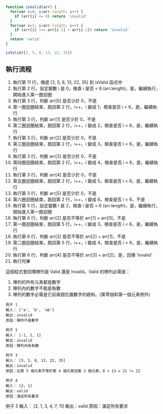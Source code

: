 ``` js
function isValid(arr) {
  for(var i=0; i<arr.length; i++) {
    if (arr[i] <= 0) return 'invalid'
  }
  for(var i=2; i<arr.length; i++) {
    if (arr[i] !== arr[i-1] + arr[i-2]) return 'invalid'
  }
  return 'valid'
}

isValid([3, 5, 8, 13, 22, 35])
```

## 執行流程
1. 執行第 11 行，傳遞 [3, 5, 8, 13, 22, 35] 到 isValid 函式中
1. 執行第 2 行，設定變數 i 是 0，檢查 i 是否 < 6 (arr.length)，是，繼續執行，開始進入第一圈迴圈
2. 執行第 3 行，判斷 arr[0] 是否少於 0，不是
3. 第一圈迴圈結束，跑回第 2 行，i++，i 變成 1，檢查是否 i < 6，是，繼續執行
4. 執行第 3 行，判斷 arr[1] 是否少於 0，不是
5. 第二圈迴圈結束，跑回第 2 行，i++，i 變成 2，檢查是否 i < 6，是，繼續執行
6. 執行第 3 行，判斷 arr[2] 是否少於 0，不是
7. 第三圈迴圈結束，跑回第 2 行，i++，i 變成 3，檢查是否 i < 6，是，繼續執行
8. 執行第 3 行，判斷 arr[3] 是否少於 0，不是
9. 第四圈迴圈結束，跑回第 2 行，i++，i 變成 4，檢查是否 i < 6，是，繼續執行
10. 執行第 3 行，判斷 arr[4] 是否少於 0，不是
11. 第五圈迴圈結束，跑回第 2 行，i++，i 變成 5，檢查是否 i < 6，是，繼續執行
12. 執行第 3 行，判斷 arr[5] 是否少於 0，不是
13. 第六圈迴圈結束，跑回第 2 行，i++，i 變成 6，檢查是否 i < 6，不是
14. 執行第 5 行，設定變數 i 是 2，檢查 i 是否 < 6 (arr.length)，是，繼續執行，開始進入第一圈迴圈
15. 執行第 6 行，判斷 arr[2] 是否不等於 arr[1] + arr[0]，不是
16. 第一圈迴圈結束，跑回第 5 行，i++，i 變成 3，檢查是否 i < 6，是，繼續執行
17. 執行第 6 行，判斷 arr[3] 是否不等於 arr[2] + arr[1]，不是
18. 第二圈迴圈結束，跑回第 5 行，i++，i 變成 4，檢查是否 i < 6，是，繼續執行
19. 執行第 6 行，判斷 arr[4] 是否不等於 arr[3] + arr[2]，是，回傳 'invalid'
20. 執行完畢

這個程式會回傳陣列是 Valid 還是 Invalid。Valid 的陣列必需是：
1. 陣列的所有元素都是數字
2. 陣列內的數字不能是負數
3. 陣列的數字必需是它前兩個位置數字的總和。(第零個和第一個元素例外)

```
例子 1
輸入： ['a', 'b', 'ab']
輸出：invalid
原因：陣列不是數字

```
```
例子 2 
輸入： [-1, 2, 1]
輸出：invalid
原因：陣列內有負數
```
```
例子 3 
輸入： [3, 5, 8, 13, 22, 35]
輸出：invalid
原因：在第 5 個元素不等於第 4 個元素加第 3 個元素，8 + 13 = 21 != 22
```
```
例子 4 
輸入： [2, 1]
輸出：valid
原因：滿足所有要求
```
例子 5
輸入： [2, 1, 3, 4, 7, 11]
輸出：valid
原因：滿足所有要求
```